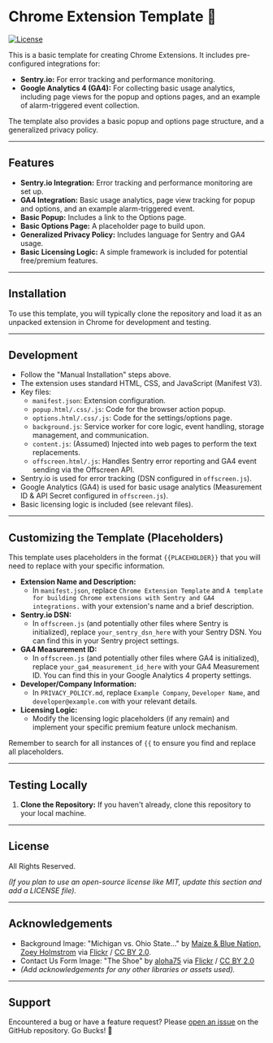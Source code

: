 # Chrome Extension Template 🧩

[![License](https://img.shields.io/badge/License-All%20Rights%20Reserved-lightgrey?style=for-the-badge)](LICENSE)

This is a basic template for creating Chrome Extensions. It includes pre-configured integrations for:

*   **Sentry.io:** For error tracking and performance monitoring.
*   **Google Analytics 4 (GA4):** For collecting basic usage analytics, including page views for the popup and options pages, and an example of alarm-triggered event collection.

The template also provides a basic popup and options page structure, and a generalized privacy policy.

---

## Features

*   **Sentry.io Integration:** Error tracking and performance monitoring are set up.
*   **GA4 Integration:** Basic usage analytics, page view tracking for popup and options, and an example alarm-triggered event.
*   **Basic Popup:** Includes a link to the Options page.
*   **Basic Options Page:** A placeholder page to build upon.
*   **Generalized Privacy Policy:** Includes language for Sentry and GA4 usage.
*   **Basic Licensing Logic:** A simple framework is included for potential free/premium features.

---

## Installation

To use this template, you will typically clone the repository and load it as an unpacked extension in Chrome for development and testing.

---

## Development

* Follow the "Manual Installation" steps above.
* The extension uses standard HTML, CSS, and JavaScript (Manifest V3).
* Key files:
    * `manifest.json`: Extension configuration.
    * `popup.html/.css/.js`: Code for the browser action popup.
    * `options.html/.css/.js`: Code for the settings/options page.
    * `background.js`: Service worker for core logic, event handling, storage management, and communication.
    * `content.js`: (Assumed) Injected into web pages to perform the text replacements.
    * `offscreen.html/.js`: Handles Sentry error reporting and GA4 event sending via the Offscreen API.
* Sentry.io is used for error tracking (DSN configured in `offscreen.js`).
* Google Analytics (GA4) is used for basic usage analytics (Measurement ID & API Secret configured in `offscreen.js`).
* Basic licensing logic is included (see relevant files).

---

## Customizing the Template (Placeholders)

This template uses placeholders in the format `{{PLACEHOLDER}}` that you will need to replace with your specific information.

*   **Extension Name and Description:**
    *   In `manifest.json`, replace `Chrome Extension Template` and `A template for building Chrome extensions with Sentry and GA4 integrations.` with your extension's name and a brief description.
*   **Sentry.io DSN:**
    *   In `offscreen.js` (and potentially other files where Sentry is initialized), replace `your_sentry_dsn_here` with your Sentry DSN. You can find this in your Sentry project settings.
*   **GA4 Measurement ID:**
    *   In `offscreen.js` (and potentially other files where GA4 is initialized), replace `your_ga4_measurement_id_here` with your GA4 Measurement ID. You can find this in your Google Analytics 4 property settings.
*   **Developer/Company Information:**
    *   In `PRIVACY_POLICY.md`, replace `Example Company`, `Developer Name`, and `developer@example.com` with your relevant details.
*   **Licensing Logic:**
    *   Modify the licensing logic placeholders (if any remain) and implement your specific premium feature unlock mechanism.

Remember to search for all instances of `{{` to ensure you find and replace all placeholders.

---

## Testing Locally

1.  **Clone the Repository:** If you haven't already, clone this repository to your local machine.


---

## License

All Rights Reserved.

*(If you plan to use an open-source license like MIT, update this section and add a LICENSE file).*

---

## Acknowledgements

* Background Image: "Michigan vs. Ohio State..." by [Maize & Blue Nation, Zoey Holmstrom](https://www.flickr.com/photos/maizenbluenation/) via [Flickr](https://www.flickr.com/photos/maizenbluenation/52527222879/) / [CC BY 2.0](https://creativecommons.org/licenses/by/2.0/).
* Contact Us Form Image: "The Shoe" by [aloha75](https://www.flickr.com/photos/aloha75/) via [Flickr](https://www.flickr.com/photos/aloha75/26486971185/) / [CC BY 2.0](https://creativecommons.org/licenses/by/2.0/)
* *(Add acknowledgements for any other libraries or assets used).*

---

## Support

Encountered a bug or have a feature request? Please [open an issue](https://github.com/YOUR_USERNAME/scarlet-swap/issues) on the GitHub repository. Go Bucks! 🌰
